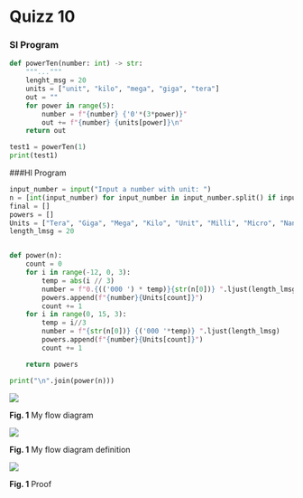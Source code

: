 # Quizz 10
### Sl Program

```.py
def powerTen(number: int) -> str:
    """..."""
    lenght_msg = 20
    units = ["unit", "kilo", "mega", "giga", "tera"]
    out = ""
    for power in range(5):
        number = f"{number} {'0'*(3*power)}"
        out += f"{number} {units[power]}\n"
    return out

test1 = powerTen(1)
print(test1)

```

###Hl Program

```.py
input_number = input("Input a number with unit: ")
n = [int(input_number) for input_number in input_number.split() if input_number.isdigit()]
final = []
powers = []
Units = ["Tera", "Giga", "Mega", "Kilo", "Unit", "Milli", "Micro", "Nano", "Pico"]
length_lmsg = 20


def power(n):
    count = 0
    for i in range(-12, 0, 3):
        temp = abs(i // 3)
        number = f"0.{(('000 ') * temp)}{str(n[0])} ".ljust(length_lmsg)
        powers.append(f"{number}{Units[count]}")
        count += 1
    for i in range(0, 15, 3):
        temp = i//3
        number = f"{str(n[0])} {('000 '*temp)} ".ljust(length_lmsg)
        powers.append(f"{number}{Units[count]}")
        count += 1

    return powers

print("\n".join(power(n)))
```
![](../../Images/lesson10-mainscript.png)

 **Fig. 1** My flow diagram

 ![](../../Images/lesson10-definition.png)

 **Fig. 1** My flow diagram definition

 ![](../../Images/quizz-10-proof.png)

 **Fig. 1** Proof